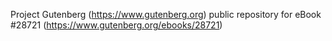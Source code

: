 Project Gutenberg (https://www.gutenberg.org) public repository for eBook #28721 (https://www.gutenberg.org/ebooks/28721)
